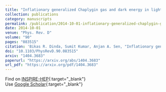 ```yaml
---
title: "Inflationary generalized Chaplygin gas and dark energy in light of the Planck and BICEP2 experiments"
collection: publications
category: manuscripts
permalink: /publication/2014-10-01-inflationary-generalized-chaplygin-gas-and-dark-energy-in-light-of-the-planck-and-bicep2-experiments
date: 2014-10-01
venue: "Phys. Rev. D"
volume: "90"
pages: "083515"
citation: 'Bikas R. Dinda, Sumit Kumar, Anjan A. Sen, "Inflationary generalized Chaplygin gas and dark energy in light of the Planck and BICEP2 experiments." Phys. Rev. D, 90, 083515 (2014).'
doi: "10.1103/PhysRevD.90.083515"
arxiv: "1404.3683"
paperurl: "https://arxiv.org/abs/1404.3683"
url_pdf: "https://arxiv.org/pdf/1404.3683"
---
```


Find on [INSPIRE-HEP](https://inspirehep.net/literature?q=arXiv%3A1404.3683){:target="_blank"}  
Use [Google Scholar](https://scholar.google.com/scholar?q=Inflationary+generalized+Chaplygin+gas+and+dark+energy+in+light+of+the+Planck+and+BICEP2+experiments){:target="_blank"}
